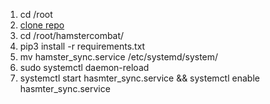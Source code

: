 1) cd /root
2) [clone repo ](https://github.com/dodo-eth/hamster-combat.git)
3) cd /root/hamstercombat/
2) pip3 install -r requirements.txt
4) mv hamster_sync.service /etc/systemd/system/
5) sudo systemctl daemon-reload
6) systemctl start hasmter_sync.service && systemctl enable hasmter_sync.service
